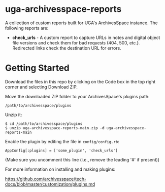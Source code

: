 # uga-archivesspace-reports
A collection of custom reports built for UGA's ArchivesSpace instance. The following reports are:

- **check_urls** - A custom report to capture URLs in notes and digital object file versions and check them for bad requests (404, 500, etc.). Redirected links check the destination URL for errors.

# Getting Started

Download the files in this repo by clicking on the Code box in the top right corner and selecting Download ZIP.

Move the downloaded ZIP folder to your ArchivesSpace's plugins path:

    /path/to/archivesspace/plugins

Unzip it:

    $ cd /path/to/archivesspace/plugins
    $ unzip uga-archivesspace-reports-main.zip -d uga-archivesspace-reports-main

Enable the plugin by editing the file in `config/config.rb`:

    AppConfig[:plugins] = ['some_plugin', 'check_urls']

(Make sure you uncomment this line (i.e., remove the leading '#' if present))

For more information on installing and making plugins:

  https://github.com/archivesspace/tech-docs/blob/master/customization/plugins.md